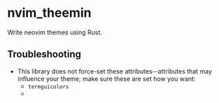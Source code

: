 # nvim_theemin

Write neovim themes using Rust.

## Troubleshooting

- This library does not force-set these attributes--attributes that may influence your theme; make
  sure these are set how you want:
  - `termguicolors`
  -
